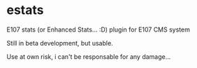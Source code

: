 # estats
E107 stats (or Enhanced Stats... :D) plugin  for E107 CMS system

Still in beta development, but usable.

Use at own risk, i can't be responsable for any damage...
